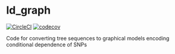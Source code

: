 # ld_graph
[![CircleCI](https://circleci.com/gh/awohns/ld_graph.svg?style=svg)](https://circleci.com/gh/awohns/ld_graph)
[![codecov](https://codecov.io/gh/awohns/ld_graph/branch/main/graph/badge.svg?token=2I8PxyDm8A)](https://codecov.io/gh/awohns/ld_graph)

Code for converting tree sequences to graphical models encoding conditional dependence of SNPs
